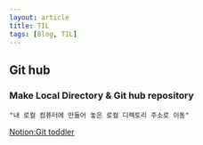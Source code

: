 ```yaml
---
layout: article
title: TIL
tags: [Blog, TIL]
---
```


## Git hub

### Make Local Directory & Git hub repository



```
"내 로컬 컴퓨터에 만들어 놓은 로컬 디렉토리 주소로 이동"

```


[Notion:Git toddler](https://www.notion.so/iamlucia/Git-Toddler-1-1f38831536684ed29f36aa99e3573ea5)
